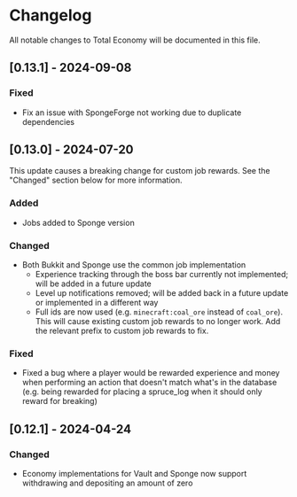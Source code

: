 # Changelog

All notable changes to Total Economy will be documented in this file.

## [0.13.1] - 2024-09-08

### Fixed

- Fix an issue with SpongeForge not working due to duplicate dependencies

## [0.13.0] - 2024-07-20

This update causes a breaking change for custom job rewards. See the "Changed" section below for more information.

### Added

- Jobs added to Sponge version

### Changed

- Both Bukkit and Sponge use the common job implementation
    - Experience tracking through the boss bar currently not implemented; will be added in a future update
    - Level up notifications removed; will be added back in a future update or implemented in a different way
    - Full ids are now used (e.g. `minecraft:coal_ore` instead of `coal_ore`). This will cause existing custom job rewards to no longer work. Add the relevant prefix to custom job rewards to fix.

### Fixed

- Fixed a bug where a player would be rewarded experience and money when performing an action that doesn't match what's in the database (e.g. being rewarded for placing a spruce_log when it should only reward for breaking)

## [0.12.1] - 2024-04-24

### Changed

- Economy implementations for Vault and Sponge now support withdrawing and depositing an amount of zero
